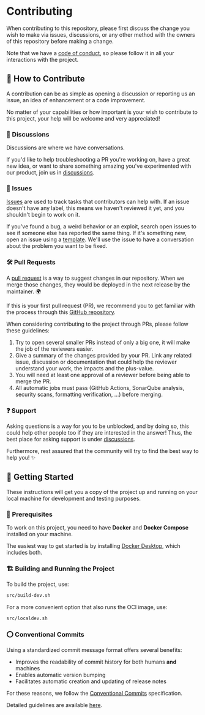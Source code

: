 # Contributing

When contributing to this repository, please first discuss the change you wish to make via issues, discussions, or any other method with
the owners of this repository before making a change.

Note that we have a [code of conduct](CODE_OF_CONDUCT.md), so please follow it in all your interactions with the project.

## 🌱 How to Contribute

A contribution can be as simple as opening a discussion or reporting us an issue, an idea of enhancement or a code improvement.

No matter of your capabilities or how important is your wish to contribute to this project, your help will be welcome and very appreciated!

### 💭 Discussions

Discussions are where we have conversations.

If you'd like to help troubleshooting a PR you're working on, have a great new idea, or want to share something amazing you've experimented with our product,
join us in [discussions](https://github.com/Djaytan/docker-papermc-server/discussions).

### 🐛 Issues

[Issues](https://docs.github.com/en/github/managing-your-work-on-github/about-issues) are used to track tasks that contributors can help with.
If an issue doesn't have any label, this means we haven't reviewed it yet, and you shouldn't begin to work on it.

If you've found a bug, a weird behavior or an exploit, search open issues to see if someone else has reported the same thing.
If it's something new, open an issue using a [template](https://github.com/Djaytan/docker-papermc-server/issues/new/choose).
We'll use the issue to have a conversation about the problem you want to be fixed.

### 🛠️ Pull Requests

A [pull request](https://docs.github.com/en/github/collaborating-with-issues-and-pull-requests/about-pull-requests) is a way to suggest changes in our
repository.
When we merge those changes, they would be deployed in the next release by the maintainer. 🌍

If this is your first pull request (PR), we recommend you to get familiar with the process through
this [GitHub repository](https://github.com/firstcontributions/first-contributions).

When considering contributing to the project through PRs, please follow these guidelines:

1. Try to open several smaller PRs instead of only a big one, it will make the job of the reviewers easier.
2. Give a summary of the changes provided by your PR.
   Link any related issue, discussion or documentation that could help the reviewer understand your work, the impacts and the plus-value.
3. You will need at least one approval of a reviewer before being able to merge the PR.
4. All automatic jobs must pass (GitHub Actions, SonarQube analysis, security scans, formatting verification, ...) before merging.

### ❓ Support

Asking questions is a way for you to be unblocked, and by doing so, this could help other people too if they are interested in the answer!
Thus, the best place for asking support is under [discussions](https://github.com/Djaytan/docker-papermc-server/discussions).

Furthermore, rest assured that the community will try to find the best way to help you! ✨

## 🔰 Getting Started

These instructions will get you a copy of the project up and running on your local machine for development and testing purposes.

### 📝 Prerequisites

To work on this project, you need to have **Docker** and **Docker Compose** installed on your machine.

The easiest way to get started is by installing [Docker Desktop](https://www.docker.com/products/docker-desktop), which includes both.

### 🏗️ Building and Running the Project

To build the project, use:

```bash
src/build-dev.sh
```

For a more convenient option that also runs the OCI image, use:

```bash
src/localdev.sh
```

### ⭕ Conventional Commits

Using a standardized commit message format offers several benefits:

* Improves the readability of commit history for both humans **and** machines
* Enables automatic version bumping
* Facilitates automatic creation and updating of release notes

For these reasons, we follow the [Conventional Commits](https://www.conventionalcommits.org/en/v1.0.0/) specification.

Detailed guidelines are available [here](CONVENTIONAL_COMMITS.md).
